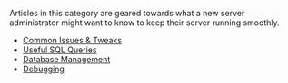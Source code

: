 Articles in this category are geared towards what a new server administrator might want to know to keep their server running smoothly.

- [Common Issues & Tweaks](https://github.com/topaz-next/topaz/wiki/Miscellaneous-(Server))
- [Useful SQL Queries](https://github.com/topaz-next/topaz/wiki/Useful-SQL-queries)
- [Database Management](https://github.com/topaz-next/topaz/wiki/Database-Management)
- [Debugging](https://github.com/topaz-next/topaz/wiki/Debugging)
